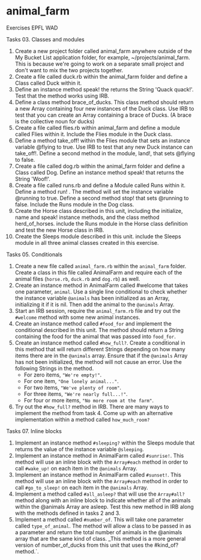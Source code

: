 # animal_farm
Exercises EPFL WAD

Tasks 03. Classes and modules
1. Create a new project folder called animal_farm anywhere outside of the My Bucket List application folder, for example, ~/projects/animal_farm. This is because we're going to work on a separate small project and don't want to mix the two projects together.
2. Create a file called duck.rb within the animal_farm folder and define a Class called  Duck within it.
3. Define an instance method speak! the returns the String 'Quack quack!'. Test that the method works using IRB.
4. Define a class method brace_of_ducks. This class method should return a new Array containing four new instances of the Duck class. Use IRB to test that you can create an Array containing a brace of Ducks. (A brace is the collective noun for ducks)
5. Create a file called flies.rb within animal_farm and define a module called Flies within it. Include the Flies module in the Duck class.
6. Define a method take_off! within the Flies module that sets an instance variable  @flying to true. Use IRB to test that any new Duck instance can take_off!. Define a second method in the module, land!, that sets @flying to false.
7. Create a file called dog.rb within the animal_farm folder and define a Class called Dog. Define an instance method speak! that returns the String 'Woof!'.
8. Create a file called runs.rb and define a Module called Runs within it. Define a method run! . The method will set the instance variable @running to true. Define a second method stop! that sets @running to false. Include the Runs module in the Dog class.
9. Create the Horse class described in this unit, including the initialize, name and  speak! instance methods, and the class method herd_of_horses.  include the Runs module in the Horse class definition and test the new Horse class in IRB.
10. Create the Sleeps module described in this unit.  include the Sleeps module in all three animal classes created in this exercise.

Tasks 05. Conditionals
1. Create a new file called `animal_farm.rb` within the `animal_farm` folder. Create a class in this file called AnimalFarm and require each of the animal files (`horse.rb`,  `duck.rb` and `dog.rb`) as well.
2. Create an instance method in AnimalFarm called #welcome that takes one
parameter, `animal`. Use a single line conditional to check whether the instance
variable `@animals` has been initialized as an Array, initializing it if it is
nil. Then add the animal to the `@animals` Array.
3. Start an IRB session, require the `animal_farm.rb` file and try out the `#welcome` method with some new animal instances.
4. Create an instance method called `#food_for` and implement the conditional described in this unit. The method should return a String containing the food for the animal that was passed into `food_for`.
5. Create an instance method called `#how_full?`. Create a conditional in this method that will return different Strings depending on how many items there are in the  `@animals` array. Ensure that if the `@animals` Array has not been initialized, the method will not cause an error. Use the following Strings in the method.
    - For zero items, `"We're empty!"`.
    - For one item, `"One lonely animal..."`.
    - For two items, `"We've plenty of room"`.
    - For three items, `"We're nearly full...!"`.
    - For four or more items, `"No more room at the farm"`.
6. Try out the `#how_full?` method in IRB. There are many ways to implement the method from task 4. Come up with an alternative implementation within a method called `how_much_room?`

Tasks 07. Inline blocks
1. Implement an instance method ``#sleeping?`` within the Sleeps module that
returns the value of the instance variable `@sleeping`.
2. Implement an instance method in AnimalFarm called `#sunrise!`. This method will use an inline block with the `Array#each` method in order to call `#wake_up!` on each item in the `@animals` Array.
3. Implement an instance method in AnimalFarm called `#sunset!`. This method will use an inline block with the `Array#each` method in order to call `#go_to_sleep!` on each item in the `@animals` Array.
4. Implement a method called `#all_asleep?` that will use the `Array#all?` method along with an inline block to indicate whether all of the animals within the  @animals Array are asleep. Test this new method in IRB along with the methods defined in tasks 2 and 3.
5. Implement a method called `#number_of`. This will take one parameter called
`type_of_animal`. The method will allow a class to be passed in as a parameter
and return the total number of animals in the @animals array that are the same
kind of class. _This method is a more general version of number_of_ducks from
this unit that uses the #kind_of? method.`.
